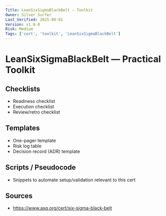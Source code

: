 ```yaml
---
Title: LeanSixSigmaBlackBelt — Toolkit
Owner: Silver Surfer
Last_Verified: 2025-09-01
Version: v1.0.0
Risk: Medium
Tags: ['cert', 'toolkit', 'LeanSixSigmaBlackBelt']
---
```


# LeanSixSigmaBlackBelt — Practical Toolkit

## Checklists
- Readiness checklist
- Execution checklist
- Review/retro checklist

## Templates
- One-pager template
- Risk log table
- Decision record (ADR) template

## Scripts / Pseudocode
- Snippets to automate setup/validation relevant to this cert

## Sources
- https://www.asq.org/cert/six-sigma-black-belt
